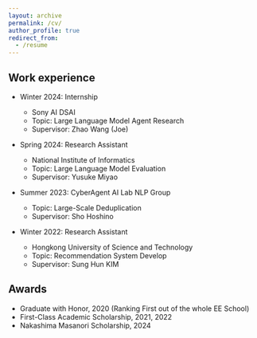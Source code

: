 ```yaml
---
layout: archive
permalink: /cv/
author_profile: true
redirect_from:
  - /resume
---
```


## Work experience
* Winter 2024: Internship 
  * Sony AI DSAI
  * Topic: Large Language Model Agent Research
  * Supervisor: Zhao Wang (Joe)

* Spring 2024: Research Assistant 
  * National Institute of Informatics
  * Topic: Large Language Model Evaluation
  * Supervisor: Yusuke Miyao

* Summer 2023: CyberAgent AI Lab NLP Group
  * Topic: Large-Scale Deduplication
  * Supervisor: Sho Hoshino

* Winter 2022: Research Assistant
  * Hongkong University of Science and Technology
  * Topic: Recommendation System Develop
  * Supervisor: Sung Hun KIM  
  
  
## Awards 
* Graduate with Honor, 2020 (Ranking First out of the whole EE School)
* First-Class Academic Scholarship, 2021, 2022
* Nakashima Masanori Scholarship, 2024


  

